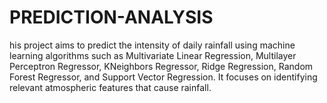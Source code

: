 # PREDICTION-ANALYSIS
his project aims to predict the intensity of daily rainfall using machine learning algorithms such as Multivariate Linear Regression, Multilayer Perceptron Regressor, KNeighbors Regressor, Ridge Regression, Random Forest Regressor, and Support Vector Regression. It focuses on identifying relevant atmospheric features that cause rainfall.
